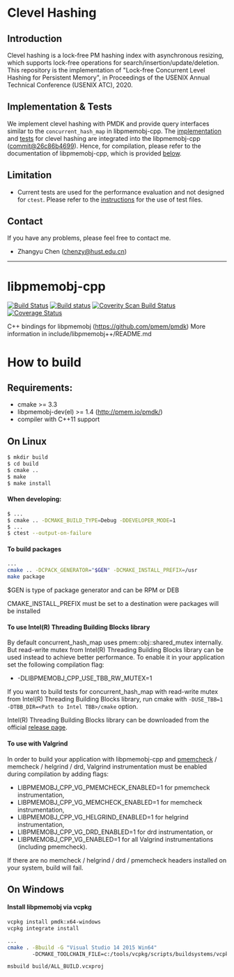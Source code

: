 Clevel Hashing
===============
## Introduction
Clevel hashing is a lock-free PM hashing index with asynchronous resizing, which supports lock-free operations for search/insertion/update/deletion. This repository is the implementation of "Lock-free Concurrent Level Hashing for Persistent Memory", in Proceedings of the USENIX Annual Technical Conference (USENIX ATC), 2020.

## Implementation & Tests
We implement clevel hashing with PMDK and provide query interfaces similar to the `concurrent_hash_map` in libpmemobj-cpp. The [implementation](include/libpmemobj%2B%2B/experimental/clevel_hash.hpp) and [tests](tests/clevel_hash) for clevel hashing are integrated into the libpmemobj-cpp ([commit@26c86b4699](https://github.com/pmem/libpmemobj-cpp/tree/26c86b46997d25c818b246f2a143d2248503cc67)). Hence, for compilation, please refer to the documentation of libpmemobj-cpp, which is provided [below](#libpmemobj-cpp).

## Limitation
- Current tests are used for the performance evaluation and not designed for `ctest`. Please refer to the [instructions](tests/clevel_hash) for the use of test files.

## Contact
If you have any problems, please feel free to contact me.
- Zhangyu Chen (chenzy@hust.edu.cn)

------


libpmemobj-cpp
===============

[![Build Status](https://travis-ci.org/pmem/libpmemobj-cpp.svg?branch=master)](https://travis-ci.org/pmem/libpmemobj-cpp)
[![Build status](https://ci.appveyor.com/api/projects/status/github/pmem/libpmemobj-cpp?branch/master?svg=true&pr=false)](https://ci.appveyor.com/project/pmem/libpmemobj-cpp/branch/master)
[![Coverity Scan Build Status](https://scan.coverity.com/projects/15911/badge.svg)](https://scan.coverity.com/projects/pmem-libpmemobj-cpp)
[![Coverage Status](https://codecov.io/github/pmem/libpmemobj-cpp/coverage.svg?branch=master)](https://codecov.io/gh/pmem/libpmemobj-cpp/branch/master)

C++ bindings for libpmemobj (https://github.com/pmem/pmdk)
More information in include/libpmemobj++/README.md

# How to build #

## Requirements: ##
- cmake >= 3.3
- libpmemobj-dev(el) >= 1.4 (http://pmem.io/pmdk/)
- compiler with C++11 support

## On Linux ##

```sh
$ mkdir build
$ cd build
$ cmake ..
$ make
$ make install
```

#### When developing: ####
```sh
$ ...
$ cmake .. -DCMAKE_BUILD_TYPE=Debug -DDEVELOPER_MODE=1
$ ...
$ ctest --output-on-failure
```

#### To build packages ####
```sh
...
cmake .. -DCPACK_GENERATOR="$GEN" -DCMAKE_INSTALL_PREFIX=/usr
make package
```

$GEN is type of package generator and can be RPM or DEB

CMAKE_INSTALL_PREFIX must be set to a destination were packages will be installed

#### To use Intel(R) Threading Building Blocks library ####

By default concurrent_hash_map uses pmem::obj::shared_mutex internally. But read-write mutex from Intel(R) Threading Building Blocks library can be used instead to achieve better performance. To enable it in your application set the following compilation flag:
- -DLIBPMEMOBJ_CPP_USE_TBB_RW_MUTEX=1

If you want to build tests for concurrent_hash_map with read-write mutex from Intel(R) Threading Building Blocks library, run cmake with ```-DUSE_TBB=1 -DTBB_DIR=<Path to Intel TBB>/cmake``` option.

Intel(R) Threading Building Blocks library can be downloaded from the official [release page](https://github.com/01org/tbb/releases).

#### To use with Valgrind ####

In order to build your application with libpmemobj-cpp and
[pmemcheck](https://github.com/pmem/valgrind) / memcheck / helgrind / drd,
Valgrind instrumentation must be enabled during compilation by adding flags:
- LIBPMEMOBJ_CPP_VG_PMEMCHECK_ENABLED=1 for pmemcheck instrumentation,
- LIBPMEMOBJ_CPP_VG_MEMCHECK_ENABLED=1 for memcheck instrumentation,
- LIBPMEMOBJ_CPP_VG_HELGRIND_ENABLED=1 for helgrind instrumentation,
- LIBPMEMOBJ_CPP_VG_DRD_ENABLED=1 for drd instrumentation, or
- LIBPMEMOBJ_CPP_VG_ENABLED=1 for all Valgrind instrumentations (including pmemcheck).

If there are no memcheck / helgrind / drd / pmemcheck headers installed on your
system, build will fail.

## On Windows ##

#### Install libpmemobj via vcpkg ####
```sh
vcpkg install pmdk:x64-windows
vcpkg integrate install
```

```sh
...
cmake . -Bbuild -G "Visual Studio 14 2015 Win64"
        -DCMAKE_TOOLCHAIN_FILE=c:/tools/vcpkg/scripts/buildsystems/vcpkg.cmake

msbuild build/ALL_BUILD.vcxproj
```
